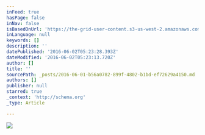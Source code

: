 ```yaml
---
inFeed: true
hasPage: false
inNav: false
isBasedOnUrl: 'https://the-grid-user-content.s3-us-west-2.amazonaws.com/e3bbf7ff-1bae-45d9-892c-dfc3f1423208.jpg'
inLanguage: null
keywords: []
description: ''
datePublished: '2016-06-02T05:23:28.393Z'
dateModified: '2016-06-02T05:23:13.720Z'
author: []
title: ''
sourcePath: _posts/2016-06-01-b56a0782-899f-4802-b1bd-ef72629a4150.md
authors: []
publisher: null
starred: true
_context: 'http://schema.org'
_type: Article

---
```

![](https://the-grid-user-content.s3-us-west-2.amazonaws.com/e3bbf7ff-1bae-45d9-892c-dfc3f1423208.jpg)